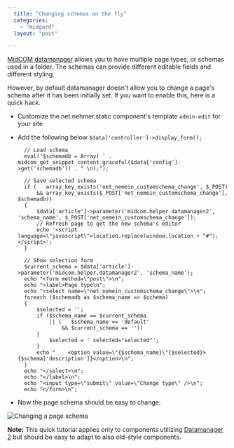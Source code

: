 ```yaml
---
  title: "Changing schemas on the fly"
  categories: 
    - "midgard"
  layout: "post"

---
```

[MidCOM datamanager][1] allows you to have multiple page types, or schemas used in a folder. The schemas can provide different editable fields and different styling. 

However, by default datamanager doesn't allow you to change a page's schema after it has been initially set. If you want to enable this, here is a quick hack.

- Customize the net.nehmer.static component's template `admin-edit` for your site

- Add the following below `$data['controller']->display_form();`

        // Load schema
        eval('$schemadb = Array( ' . midcom_get_snippet_content_graceful($data['config']->get('schemadb')) . " \n);");
        
        // Save selected schema
        if (   array_key_exists('net_nemein_customschema_change', $_POST)
            && array_key_exists($_POST['net_nemein_customschema_change'], $schemadb))
        {
            $data['article']->parameter('midcom.helper.datamanager2', 'schema_name', $_POST['net_nemein_customschema_change']);
            // Refresh page to get the new schema's editor
            echo '<script language=\"javascript\">location.replace(window.location + "#");</script>';
        }
            
        // Show selection form
        $current_schema = $data['article']->parameter('midcom.helper.datamanager2', 'schema_name');
        echo "<form method=\"post\">\n";
        echo "<label>Page type\n";
        echo "<select name=\"net_nemein_customschema_change\">\n";
        foreach ($schemadb as $schema_name => $schema)
        {
            $selected = '';
            if ($schema_name == $current_schema
                || (   $schema_name == 'default' 
                    && $current_schema == ''))
            {
                $selected = ' selected="selected"';
            }
            echo "    <option value=\"{$schema_name}\"{$selected}>{$schema['description']}</option>\n";
        }
        echo "</select>\n";
        echo "</label>\n";
        echo "<input type=\"submit\" value=\"Change type\" />\n";
        echo "</form>\n";

* Now the page schema should be easy to change:

![Changing a page schema](https://s3.eu-central-1.amazonaws.com/bergie-iki-fi/midcom-edit-page-change-schema.jpg)

__Note:__ This quick tutorial applies only to components utilizing [Datamanager 2][2] but should be easy to adapt to also old-style components.

[1]: http://www.midgard-project.org/documentation/midcom-helper-datamanager/
[2]: http://www.midgard-project.org/documentation/midcom-2-5-datamanger-rewrite/

